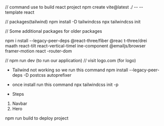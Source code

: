 // command use to build react project
npm create vite@latest ./ -- --template react

// packages(tailwind)
npm install -D tailwindcss
npx tailwindcss init

// Some additional packages
for older packages 
<!-- @react-three/fiber (reactc based threejs library) -->
npm i
nstall --legacy-peer-deps @react-three/fiber @reac
t-three/drei maath react-tilt react-vertical-timel
ine-component @emailjs/browser framer-motion react
-router-dom

// npm run dev (to run our application)
// visit logo.com (for logo)
* Tailwind not working so we run this command 
npm install --legacy-peer-deps -D  postcss autoprefixer
* once install run this command
npx tailwindcss init -p

* Steps
1. Navbar
2. Hero

npm run build to deploy project